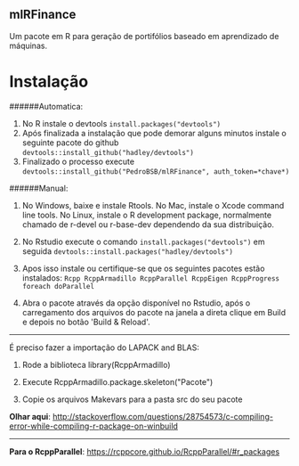 mlRFinance
---
Um pacote em R para geração de portifólios baseado em aprendizado de máquinas. 


Instalação
===
######Automatica:
1. No R instale o devtools ```install.packages("devtools")```
2. Após finalizada a instalação que pode demorar alguns minutos instale o seguinte pacote do github ```devtools::install_github("hadley/devtools")```
3. Finalizado o processo execute ```devtools::install_github("PedroBSB/mlRFinance", auth_token=*chave*)```

######Manual:
1. No Windows, baixe e instale Rtools.
No Mac, instale o Xcode command line tools.
No Linux, instale o R development package, normalmente chamado de r-devel ou r-base-dev dependendo da sua distribuição.

2. No Rstudio execute o comando ```install.packages("devtools")``` em seguida ```devtools::install.packages("hadley/devtools")```

3. Apos isso instale ou certifique-se que os seguintes pacotes estão instalados: ```Rcpp RcppArmadillo RcppParallel RcppEigen RcppProgress foreach doParallel```

4. Abra o pacote através da opção disponível no Rstudio, após o carregamento dos arquivos do pacote na janela a direta clique em Build e depois no botão 'Build & Reload'.


-----

É preciso fazer a importação do LAPACK and BLAS:

1. Rode a biblioteca library(RcppArmadillo)

2. Execute RcppArmadillo.package.skeleton("Pacote")

3. Copie os arquivos Makevars para a pasta src do seu pacote


**Olhar aqui**: http://stackoverflow.com/questions/28754573/c-compiling-error-while-compiling-r-package-on-winbuild
_____
**Para o RcppParallel**: https://rcppcore.github.io/RcppParallel/#r_packages
